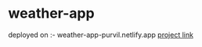 # weather-app

deployed on :- weather-app-purvil.netlify.app
<a href= " weather-app-purvil.netlify.app " target="_blank">project link</a>
